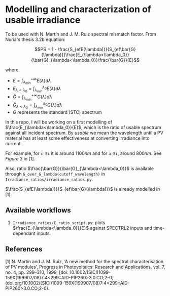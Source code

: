 Modelling and characterization of usable irradiance
===================================================

To be used with N. Martín and J. M. Ruiz spectral mismatch factor. From Nuria's thesis
3.2b equation:

```math
PS = 1 - \frac{S_{efE(\lambda)}}{S_{ef\bar{G}(\lambda)}}\frac{E_{\lambda<\lambda_0}}{\bar{G}_{\lambda<\lambda_0}}\frac{\bar{G}}{E}
```

where:

 * $`E = \int_{\lambda_{min}}^{+\infty} E(\lambda) d\lambda`$
 * $`E_{\lambda<\lambda_0} = \int_{\lambda_{min}}^{\lambda_0} E(\lambda) d\lambda`$
 * $`\bar{G} = \int_{\lambda_{min}}^{+\infty} G(\lambda) d\lambda`$
 * $`\bar{G}_{\lambda<\lambda_0} = \int_{\lambda_{min}}^{\lambda_0} G(\lambda) d\lambda`$
 * $`G`$ represents the standard (STC) spectrum

In this repo, I will be working on a first modelling of
$`\frac{E_{\lambda<\lambda_0}}{E}`$, which is the ratio of usable spectrum against
all incident spectrum. By *usable* we mean the wavelength until a PV material has
at least some effectiveness at converting irradiance into current.

For example, for `c-Si` it is around $`1100 nm`$ and for `a-Si`, around $`800 nm`$.
See *Figure 3* in [1].

Also, ratio $`\frac{\bar{G}}{\bar{G}_{\lambda<\lambda_0}}`$ is available through
``G_over_G_lambda(cutoff_wavelength)`` in ``Irradiance_ratios/irradiance_ratios.py``.

$`\frac{S_{efE(\lambda)}}{S_{ef\bar{G}(\lambda)}}`$ is already modelled in
[1].


Available workflows
-------------------

1. ``Irradiance_ratios/E_ratio_script.py``: plots $`\frac{E_{\lambda<\lambda_0}}{E}`$
against SPECTRL2 inputs and time-dependant inputs.

References
----------

[1] N. Martín and J. M. Ruiz, ‘A new method for the spectral characterisation of PV modules’,
    Progress in Photovoltaics: Research and Applications, vol. 7, no. 4, pp. 299–310, 1999,
    [doi: 10.1002/(SICI)1099-159X(199907/08)7:4<299::AID-PIP260>3.0.CO;2-0]
    (doi.org/10.1002/(SICI)1099-159X(199907/08)7:4<299::AID-PIP260>3.0.CO;2-0).
